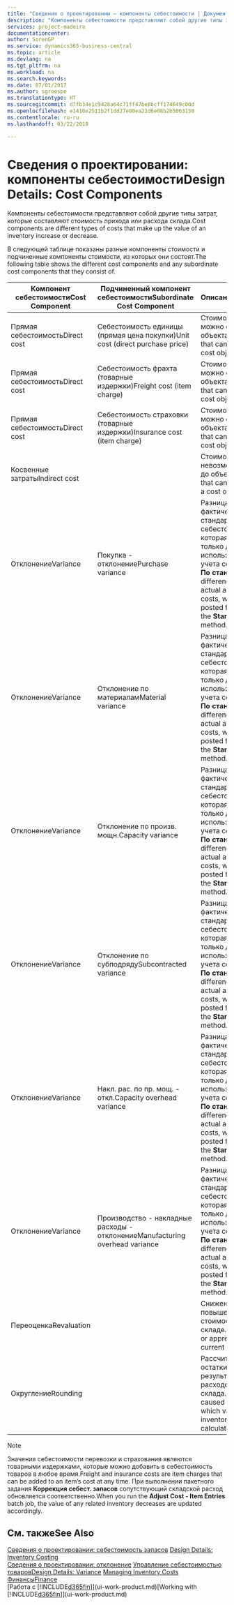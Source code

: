 ```yaml
---
title: "Сведения о проектировании — компоненты себестоимости | Документы Майкрософт"
description: "Компоненты себестоимости представляют собой другие типы затрат, которые составляют стоимость прихода или расхода склада."
services: project-madeira
documentationcenter: 
author: SorenGP
ms.service: dynamics365-business-central
ms.topic: article
ms.devlang: na
ms.tgt_pltfrm: na
ms.workload: na
ms.search.keywords: 
ms.date: 07/01/2017
ms.author: sgroespe
ms.translationtype: HT
ms.sourcegitcommit: d7fb34e1c9428a64c71ff47be8bcff174649c00d
ms.openlocfilehash: e1410e2511b2f1dd27e80ea23d6e08b2b5063158
ms.contentlocale: ru-ru
ms.lasthandoff: 03/22/2018

---
```

# <a name="design-details-cost-components"></a><span data-ttu-id="9ddfc-103">Сведения о проектировании: компоненты себестоимости</span><span class="sxs-lookup"><span data-stu-id="9ddfc-103">Design Details: Cost Components</span></span>
<span data-ttu-id="9ddfc-104">Компоненты себестоимости представляют собой другие типы затрат, которые составляют стоимость прихода или расхода склада.</span><span class="sxs-lookup"><span data-stu-id="9ddfc-104">Cost components are different types of costs that make up the value of an inventory increase or decrease.</span></span>  

 <span data-ttu-id="9ddfc-105">В следующей таблице показаны разные компоненты стоимости и подчиненные компоненты стоимости, из которых они состоят.</span><span class="sxs-lookup"><span data-stu-id="9ddfc-105">The following table shows the different cost components and any subordinate cost components that they consist of.</span></span>  

|<span data-ttu-id="9ddfc-106">Компонент себестоимости</span><span class="sxs-lookup"><span data-stu-id="9ddfc-106">Cost Component</span></span>|<span data-ttu-id="9ddfc-107">Подчиненный компонент себестоимости</span><span class="sxs-lookup"><span data-stu-id="9ddfc-107">Subordinate Cost Component</span></span>|<span data-ttu-id="9ddfc-108">Описанием</span><span class="sxs-lookup"><span data-stu-id="9ddfc-108">Description</span></span>|  
|--------------------|--------------------------------|---------------------------------------|  
|<span data-ttu-id="9ddfc-109">Прямая себестоимость</span><span class="sxs-lookup"><span data-stu-id="9ddfc-109">Direct cost</span></span>|<span data-ttu-id="9ddfc-110">Себестоимость единицы (прямая цена покупки)</span><span class="sxs-lookup"><span data-stu-id="9ddfc-110">Unit cost (direct purchase price)</span></span>|<span data-ttu-id="9ddfc-111">Стоимость, которую можно отследить до объекта затрат.</span><span class="sxs-lookup"><span data-stu-id="9ddfc-111">Cost that can be traced to a cost object.</span></span>|  
|<span data-ttu-id="9ddfc-112">Прямая себестоимость</span><span class="sxs-lookup"><span data-stu-id="9ddfc-112">Direct cost</span></span>|<span data-ttu-id="9ddfc-113">Себестоимость фрахта (товарные издержки)</span><span class="sxs-lookup"><span data-stu-id="9ddfc-113">Freight cost (item charge)</span></span>|<span data-ttu-id="9ddfc-114">Стоимость, которую можно отследить до объекта затрат.</span><span class="sxs-lookup"><span data-stu-id="9ddfc-114">Cost that can be traced to a cost object.</span></span>|  
|<span data-ttu-id="9ddfc-115">Прямая себестоимость</span><span class="sxs-lookup"><span data-stu-id="9ddfc-115">Direct cost</span></span>|<span data-ttu-id="9ddfc-116">Себестоимость страховки (товарные издержки)</span><span class="sxs-lookup"><span data-stu-id="9ddfc-116">Insurance cost (item charge)</span></span>|<span data-ttu-id="9ddfc-117">Стоимость, которую можно отследить до объекта затрат.</span><span class="sxs-lookup"><span data-stu-id="9ddfc-117">Cost that can be traced to a cost object.</span></span>|  
|<span data-ttu-id="9ddfc-118">Косвенные затраты</span><span class="sxs-lookup"><span data-stu-id="9ddfc-118">Indirect cost</span></span>||<span data-ttu-id="9ddfc-119">Стоимость, которую невозможно отследить до объекта затрат.</span><span class="sxs-lookup"><span data-stu-id="9ddfc-119">Cost that cannot be traced to a cost object.</span></span>|  
|<span data-ttu-id="9ddfc-120">Отклонение</span><span class="sxs-lookup"><span data-stu-id="9ddfc-120">Variance</span></span>|<span data-ttu-id="9ddfc-121">Покупка - отклонение</span><span class="sxs-lookup"><span data-stu-id="9ddfc-121">Purchase variance</span></span>|<span data-ttu-id="9ddfc-122">Разница между фактической и стандартной себестоимостью, которая учитывается только для товаров, использующих метод учета себестоимости **По стандартной**.</span><span class="sxs-lookup"><span data-stu-id="9ddfc-122">The difference between actual and standard costs, which is only posted for items using the **Standard** costing method.</span></span>|  
|<span data-ttu-id="9ddfc-123">Отклонение</span><span class="sxs-lookup"><span data-stu-id="9ddfc-123">Variance</span></span>|<span data-ttu-id="9ddfc-124">Отклонение по материалам</span><span class="sxs-lookup"><span data-stu-id="9ddfc-124">Material variance</span></span>|<span data-ttu-id="9ddfc-125">Разница между фактической и стандартной себестоимостью, которая учитывается только для товаров, использующих метод учета себестоимости **По стандартной**.</span><span class="sxs-lookup"><span data-stu-id="9ddfc-125">The difference between actual and standard costs, which is only posted for items using the **Standard** costing method.</span></span>|  
|<span data-ttu-id="9ddfc-126">Отклонение</span><span class="sxs-lookup"><span data-stu-id="9ddfc-126">Variance</span></span>|<span data-ttu-id="9ddfc-127">Отклонение по произв. мощн.</span><span class="sxs-lookup"><span data-stu-id="9ddfc-127">Capacity variance</span></span>|<span data-ttu-id="9ddfc-128">Разница между фактической и стандартной себестоимостью, которая учитывается только для товаров, использующих метод учета себестоимости **По стандартной**.</span><span class="sxs-lookup"><span data-stu-id="9ddfc-128">The difference between actual and standard costs, which is only posted for items using the **Standard** costing method.</span></span>|  
|<span data-ttu-id="9ddfc-129">Отклонение</span><span class="sxs-lookup"><span data-stu-id="9ddfc-129">Variance</span></span>|<span data-ttu-id="9ddfc-130">Отклонение по субподряду</span><span class="sxs-lookup"><span data-stu-id="9ddfc-130">Subcontracted variance</span></span>|<span data-ttu-id="9ddfc-131">Разница между фактической и стандартной себестоимостью, которая учитывается только для товаров, использующих метод учета себестоимости **По стандартной**.</span><span class="sxs-lookup"><span data-stu-id="9ddfc-131">The difference between actual and standard costs, which is only posted for items using the **Standard** costing method.</span></span>|  
|<span data-ttu-id="9ddfc-132">Отклонение</span><span class="sxs-lookup"><span data-stu-id="9ddfc-132">Variance</span></span>|<span data-ttu-id="9ddfc-133">Накл. рас. по пр. мощ. - откл.</span><span class="sxs-lookup"><span data-stu-id="9ddfc-133">Capacity overhead variance</span></span>|<span data-ttu-id="9ddfc-134">Разница между фактической и стандартной себестоимостью, которая учитывается только для товаров, использующих метод учета себестоимости **По стандартной**.</span><span class="sxs-lookup"><span data-stu-id="9ddfc-134">The difference between actual and standard costs, which is only posted for items using the **Standard** costing method.</span></span>|  
|<span data-ttu-id="9ddfc-135">Отклонение</span><span class="sxs-lookup"><span data-stu-id="9ddfc-135">Variance</span></span>|<span data-ttu-id="9ddfc-136">Производство - накладные расходы - отклонение</span><span class="sxs-lookup"><span data-stu-id="9ddfc-136">Manufacturing overhead variance</span></span>|<span data-ttu-id="9ddfc-137">Разница между фактической и стандартной себестоимостью, которая учитывается только для товаров, использующих метод учета себестоимости **По стандартной**.</span><span class="sxs-lookup"><span data-stu-id="9ddfc-137">The difference between actual and standard costs, which is only posted for items using the **Standard** costing method.</span></span>|  
|<span data-ttu-id="9ddfc-138">Переоценка</span><span class="sxs-lookup"><span data-stu-id="9ddfc-138">Revaluation</span></span>||<span data-ttu-id="9ddfc-139">Снижение или повышение текущей стоимости товаров на складе.</span><span class="sxs-lookup"><span data-stu-id="9ddfc-139">A depreciation or appreciation of the current inventory value.</span></span>|  
|<span data-ttu-id="9ddfc-140">Округление</span><span class="sxs-lookup"><span data-stu-id="9ddfc-140">Rounding</span></span>||<span data-ttu-id="9ddfc-141">Рассчитываются остатки, возникшие в результате переоценки расходов склада.</span><span class="sxs-lookup"><span data-stu-id="9ddfc-141">Residuals caused by the way in which valuation of inventory decreases are calculated.</span></span>|  

> [!NOTE]  
>  <span data-ttu-id="9ddfc-142">Значения себестоимости перевозки и страхования являются товарными издержками, которые можно добавить в себестоимость товаров в любое время.</span><span class="sxs-lookup"><span data-stu-id="9ddfc-142">Freight and insurance costs are item charges that can be added to an item’s cost at any time.</span></span> <span data-ttu-id="9ddfc-143">При выполнении пакетного задания **Коррекция себест. запасов** сопутствующий складской расход обновляется соответственно.</span><span class="sxs-lookup"><span data-stu-id="9ddfc-143">When you run the **Adjust Cost - Item Entries** batch job, the value of any related inventory decreases are updated accordingly.</span></span>  

## <a name="see-also"></a><span data-ttu-id="9ddfc-144">См. также</span><span class="sxs-lookup"><span data-stu-id="9ddfc-144">See Also</span></span>  
 <span data-ttu-id="9ddfc-145">[Сведения о проектировании: себестоимость запасов](design-details-inventory-costing.md) </span><span class="sxs-lookup"><span data-stu-id="9ddfc-145">[Design Details: Inventory Costing](design-details-inventory-costing.md) </span></span>  
 <span data-ttu-id="9ddfc-146">[Сведения о проектировании: отклонение](design-details-variance.md) [Управление себестоимостью товаров](finance-manage-inventory-costs.md)</span><span class="sxs-lookup"><span data-stu-id="9ddfc-146">[Design Details: Variance](design-details-variance.md) [Managing Inventory Costs](finance-manage-inventory-costs.md)</span></span>  
 [<span data-ttu-id="9ddfc-147">Финансы</span><span class="sxs-lookup"><span data-stu-id="9ddfc-147">Finance</span></span>](finance.md)  
 <span data-ttu-id="9ddfc-148">[Работа с [!INCLUDE[d365fin](includes/d365fin_md.md)]](ui-work-product.md)</span><span class="sxs-lookup"><span data-stu-id="9ddfc-148">[Working with [!INCLUDE[d365fin](includes/d365fin_md.md)]](ui-work-product.md)</span></span>  

